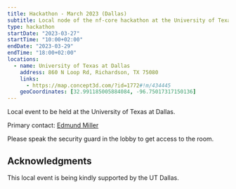 ```yaml
---
title: Hackathon - March 2023 (Dallas)
subtitle: Local node of the nf-core hackathon at the University of Texas at Dallas.
type: hackathon
startDate: "2023-03-27"
startTime: "10:00+02:00"
endDate: "2023-03-29"
endTime: "18:00+02:00"
locations:
  - name: University of Texas at Dallas
    address: 860 N Loop Rd, Richardson, TX 75080
    links:
      - https://map.concept3d.com/?id=1772#!m/434445
    geoCoordinates: [32.991185005884084, -96.75017317150136]
---
```


Local event to be held at the University of Texas at Dallas.

Primary contact: [<i class="fab fa-slack"></i> Edmund Miller](https://nfcore.slack.com/team/UV41DBFAT)

Please speak the security guard in the lobby to get access to the room.

## Acknowledgments

This local event is being kindly supported by the UT Dallas.
